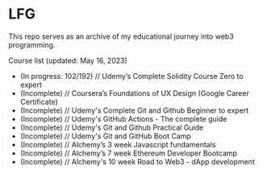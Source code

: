 # LFG

This repo serves as an archive of my educational journey into web3 programming. 

Course list (updated: May 16, 2023)
- (In progress: 102/192) // Udemy’s Complete Solidity Course Zero to expert 
- (Incomplete) // Coursera’s Foundations of UX Design (Google Career Certificate)
- (Incomplete) // Udemy's Complete Git and Github Beginner to expert 
- (Incomplete) // Udemy's GitHub Actions - The complete guide 
- (Incomplete) // Udemy's Git and Github Practical Guide
- (Incomplete) // Udemy's Git and GitHub Boot Camp
- (Incomplete) // Alchemy’s 3 week Javascript fundamentals
- (Incomplete) // Alchemy’s 7 week Ethereum Developer Bootcamp 
- (Incomplete) // Alchemy's 10 week Road to Web3 - dApp development
